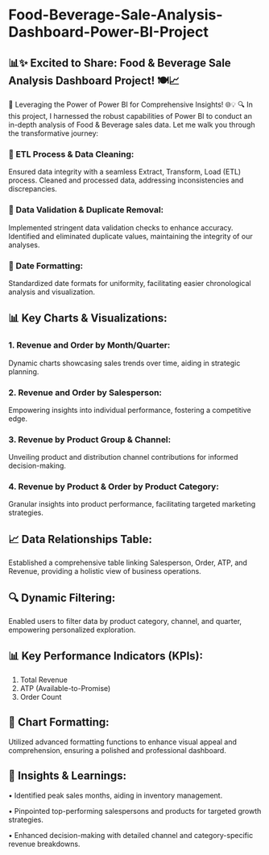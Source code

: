# Food-Beverage-Sale-Analysis-Dashboard-Power-BI-Project

## 📊✨ Excited to Share: Food & Beverage Sale Analysis Dashboard Project! 🍽️📈
🚀 Leveraging the Power of Power BI for Comprehensive Insights! 🌐💡
🔍 In this project, I harnessed the robust capabilities of Power BI to conduct an in-depth analysis of Food & Beverage sales data. Let me walk you through the transformative journey:
### 🔄 ETL Process & Data Cleaning:
Ensured data integrity with a seamless Extract, Transform, Load (ETL) process. Cleaned and processed data, addressing inconsistencies and discrepancies.
### 🛑 Data Validation & Duplicate Removal: 
Implemented stringent data validation checks to enhance accuracy. Identified and eliminated duplicate values, maintaining the integrity of our analyses.
### 📅 Date Formatting:
Standardized date formats for uniformity, facilitating easier chronological analysis and visualization.
## 📊 Key Charts & Visualizations:
### 1.	Revenue and Order by Month/Quarter:
Dynamic charts showcasing sales trends over time, aiding in strategic planning.
### 2.	Revenue and Order by Salesperson:
Empowering insights into individual performance, fostering a competitive edge.
### 3.	Revenue by Product Group & Channel:
Unveiling product and distribution channel contributions for informed decision-making.
### 4.	Revenue by Product & Order by Product Category:
Granular insights into product performance, facilitating targeted marketing strategies.
## 📈 Data Relationships Table:
Established a comprehensive table linking Salesperson, Order, ATP, and Revenue, providing a holistic view of business operations.
## 🔍 Dynamic Filtering: 
Enabled users to filter data by product category, channel, and quarter, empowering personalized exploration.
## 📊 Key Performance Indicators (KPIs):
1.	Total Revenue
2.	ATP (Available-to-Promise)
3.	Order Count
## 🎨 Chart Formatting:
Utilized advanced formatting functions to enhance visual appeal and comprehension, ensuring a polished and professional dashboard.
## 🚀 Insights & Learnings:
•	Identified peak sales months, aiding in inventory management.

•	Pinpointed top-performing salespersons and products for targeted growth strategies.

•	Enhanced decision-making with detailed channel and category-specific revenue breakdowns.


